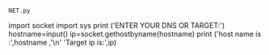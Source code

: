     NET.py
import  socket
import  sys
 print ('ENTER YOUR DNS OR TARGET:')
 hostname=input()
 ip=socket.gethostbyname(hostname)
 print ('host name is :',hostname ,'\n' 'Target ip is:',ip)
